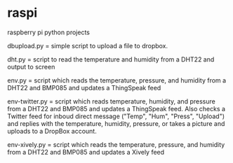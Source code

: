 raspi
=====

raspberry pi python projects

dbupload.py = simple script to upload a file to dropbox.  

dht.py = script to read the temperature and humidity from a DHT22 and output to screen

env.py = script which reads the temperature, pressure, and humidity from a DHT22 and BMP085 and updates a ThingSpeak feed

env-twitter.py = script which reads temperature, humidity, and pressure from a DHT22 and BMP085 and updates a ThingSpeak feed.  Also checks a Twitter feed for inboud direct message ("Temp", "Hum", "Press", "Upload") and replies with the temperature, humidity, pressure, or takes a picture and uploads to a DropBox account.  

env-xively.py = script which reads the temperature, pressure, and humidity from a DHT22 and BMP085 and updates a Xively feed


